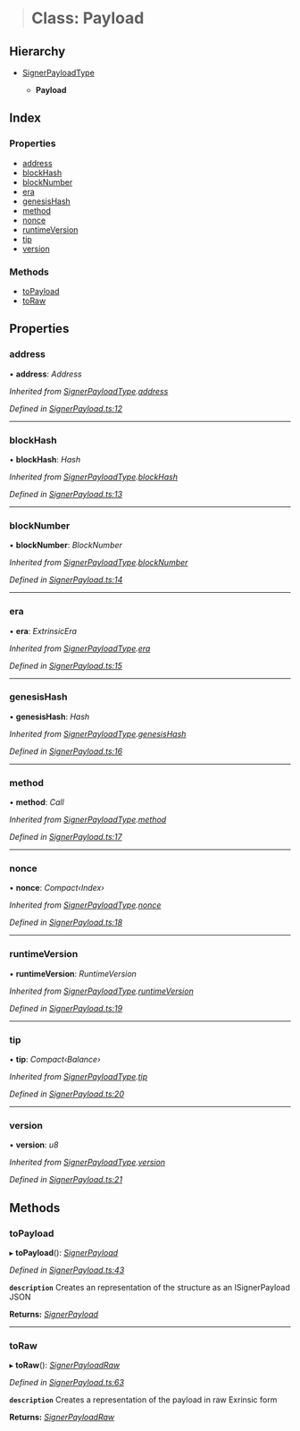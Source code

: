 > # Class: Payload

## Hierarchy

* [SignerPayloadType](../interfaces/_signerpayload_.signerpayloadtype.md)

  * **Payload**

## Index

### Properties

* [address](_signerpayload_.payload.md#address)
* [blockHash](_signerpayload_.payload.md#blockhash)
* [blockNumber](_signerpayload_.payload.md#blocknumber)
* [era](_signerpayload_.payload.md#era)
* [genesisHash](_signerpayload_.payload.md#genesishash)
* [method](_signerpayload_.payload.md#method)
* [nonce](_signerpayload_.payload.md#nonce)
* [runtimeVersion](_signerpayload_.payload.md#runtimeversion)
* [tip](_signerpayload_.payload.md#tip)
* [version](_signerpayload_.payload.md#version)

### Methods

* [toPayload](_signerpayload_.payload.md#topayload)
* [toRaw](_signerpayload_.payload.md#toraw)

## Properties

###  address

• **address**: *Address*

*Inherited from [SignerPayloadType](../interfaces/_signerpayload_.signerpayloadtype.md).[address](../interfaces/_signerpayload_.signerpayloadtype.md#address)*

*Defined in [SignerPayload.ts:12](https://github.com/polkadot-js/api/blob/417a9ff/packages/api/src/SignerPayload.ts#L12)*

___

###  blockHash

• **blockHash**: *Hash*

*Inherited from [SignerPayloadType](../interfaces/_signerpayload_.signerpayloadtype.md).[blockHash](../interfaces/_signerpayload_.signerpayloadtype.md#blockhash)*

*Defined in [SignerPayload.ts:13](https://github.com/polkadot-js/api/blob/417a9ff/packages/api/src/SignerPayload.ts#L13)*

___

###  blockNumber

• **blockNumber**: *BlockNumber*

*Inherited from [SignerPayloadType](../interfaces/_signerpayload_.signerpayloadtype.md).[blockNumber](../interfaces/_signerpayload_.signerpayloadtype.md#blocknumber)*

*Defined in [SignerPayload.ts:14](https://github.com/polkadot-js/api/blob/417a9ff/packages/api/src/SignerPayload.ts#L14)*

___

###  era

• **era**: *ExtrinsicEra*

*Inherited from [SignerPayloadType](../interfaces/_signerpayload_.signerpayloadtype.md).[era](../interfaces/_signerpayload_.signerpayloadtype.md#era)*

*Defined in [SignerPayload.ts:15](https://github.com/polkadot-js/api/blob/417a9ff/packages/api/src/SignerPayload.ts#L15)*

___

###  genesisHash

• **genesisHash**: *Hash*

*Inherited from [SignerPayloadType](../interfaces/_signerpayload_.signerpayloadtype.md).[genesisHash](../interfaces/_signerpayload_.signerpayloadtype.md#genesishash)*

*Defined in [SignerPayload.ts:16](https://github.com/polkadot-js/api/blob/417a9ff/packages/api/src/SignerPayload.ts#L16)*

___

###  method

• **method**: *Call*

*Inherited from [SignerPayloadType](../interfaces/_signerpayload_.signerpayloadtype.md).[method](../interfaces/_signerpayload_.signerpayloadtype.md#method)*

*Defined in [SignerPayload.ts:17](https://github.com/polkadot-js/api/blob/417a9ff/packages/api/src/SignerPayload.ts#L17)*

___

###  nonce

• **nonce**: *Compact‹Index›*

*Inherited from [SignerPayloadType](../interfaces/_signerpayload_.signerpayloadtype.md).[nonce](../interfaces/_signerpayload_.signerpayloadtype.md#nonce)*

*Defined in [SignerPayload.ts:18](https://github.com/polkadot-js/api/blob/417a9ff/packages/api/src/SignerPayload.ts#L18)*

___

###  runtimeVersion

• **runtimeVersion**: *RuntimeVersion*

*Inherited from [SignerPayloadType](../interfaces/_signerpayload_.signerpayloadtype.md).[runtimeVersion](../interfaces/_signerpayload_.signerpayloadtype.md#runtimeversion)*

*Defined in [SignerPayload.ts:19](https://github.com/polkadot-js/api/blob/417a9ff/packages/api/src/SignerPayload.ts#L19)*

___

###  tip

• **tip**: *Compact‹Balance›*

*Inherited from [SignerPayloadType](../interfaces/_signerpayload_.signerpayloadtype.md).[tip](../interfaces/_signerpayload_.signerpayloadtype.md#tip)*

*Defined in [SignerPayload.ts:20](https://github.com/polkadot-js/api/blob/417a9ff/packages/api/src/SignerPayload.ts#L20)*

___

###  version

• **version**: *u8*

*Inherited from [SignerPayloadType](../interfaces/_signerpayload_.signerpayloadtype.md).[version](../interfaces/_signerpayload_.signerpayloadtype.md#version)*

*Defined in [SignerPayload.ts:21](https://github.com/polkadot-js/api/blob/417a9ff/packages/api/src/SignerPayload.ts#L21)*

## Methods

###  toPayload

▸ **toPayload**(): *[SignerPayload](../interfaces/_types_.signerpayload.md)*

*Defined in [SignerPayload.ts:43](https://github.com/polkadot-js/api/blob/417a9ff/packages/api/src/SignerPayload.ts#L43)*

**`description`** Creates an representation of the structure as an ISignerPayload JSON

**Returns:** *[SignerPayload](../interfaces/_types_.signerpayload.md)*

___

###  toRaw

▸ **toRaw**(): *[SignerPayloadRaw](../interfaces/_types_.signerpayloadraw.md)*

*Defined in [SignerPayload.ts:63](https://github.com/polkadot-js/api/blob/417a9ff/packages/api/src/SignerPayload.ts#L63)*

**`description`** Creates a representation of the payload in raw Exrinsic form

**Returns:** *[SignerPayloadRaw](../interfaces/_types_.signerpayloadraw.md)*
